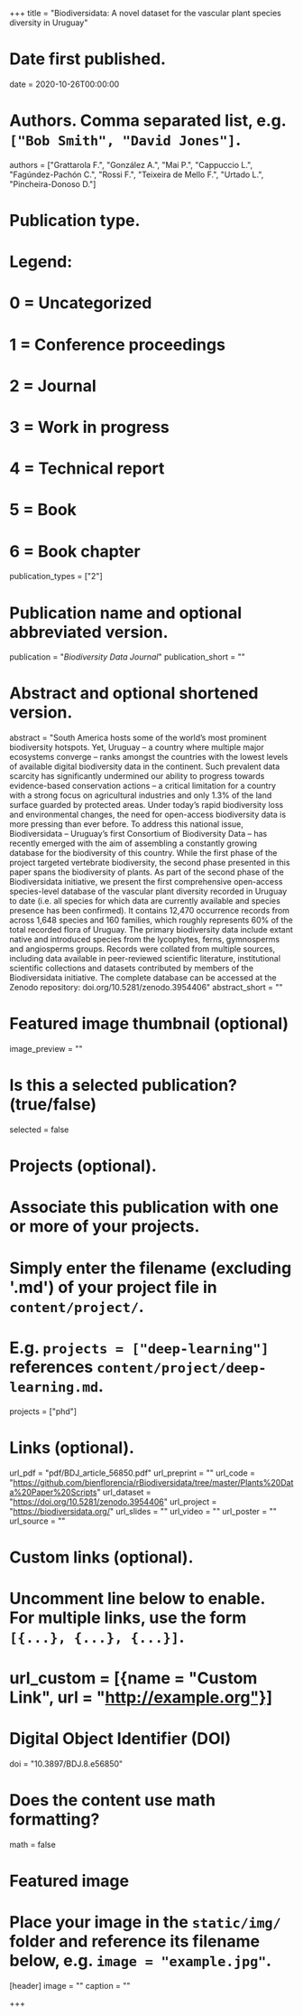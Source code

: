 +++
title = "Biodiversidata: A novel dataset for the vascular plant species diversity in Uruguay"

# Date first published.
date = 2020-10-26T00:00:00

# Authors. Comma separated list, e.g. `["Bob Smith", "David Jones"]`.
authors = ["Grattarola F.", "González A.", "Mai P.", "Cappuccio L.", "Fagúndez-Pachón C.", "Rossi F.", "Teixeira de Mello F.", "Urtado L.", "Pincheira-Donoso D."]

# Publication type.
# Legend:
# 0 = Uncategorized
# 1 = Conference proceedings
# 2 = Journal
# 3 = Work in progress
# 4 = Technical report
# 5 = Book
# 6 = Book chapter
publication_types = ["2"]

# Publication name and optional abbreviated version.
publication = "*Biodiversity Data Journal*"
publication_short = ""

# Abstract and optional shortened version.
abstract = "South America hosts some of the world’s most prominent biodiversity hotspots. Yet, Uruguay – a country where multiple major ecosystems converge – ranks amongst the countries with the lowest levels of available digital biodiversity data in the continent. Such prevalent data scarcity has significantly undermined our ability to progress towards evidence-based conservation actions – a critical limitation for a country with a strong focus on agricultural industries and only 1.3% of the land surface guarded by protected areas. Under today’s rapid biodiversity loss and environmental changes, the need for open-access biodiversity data is more pressing than ever before. To address this national issue, Biodiversidata – Uruguay’s first Consortium of Biodiversity Data – has recently emerged with the aim of assembling a constantly growing database for the biodiversity of this country. While the first phase of the project targeted vertebrate biodiversity, the second phase presented in this paper spans the biodiversity of plants. As part of the second phase of the Biodiversidata initiative, we present the first comprehensive open-access species-level database of the vascular plant diversity recorded in Uruguay to date (i.e. all species for which data are currently available and species presence has been confirmed). It contains 12,470 occurrence records from across 1,648 species and 160 families, which roughly represents 60% of the total recorded flora of Uruguay. The primary biodiversity data include extant native and introduced species from the lycophytes, ferns, gymnosperms and angiosperms groups. Records were collated from multiple sources, including data available in peer-reviewed scientific literature, institutional scientific collections and datasets contributed by members of the Biodiversidata initiative. The complete database can be accessed at the Zenodo repository: doi.org/10.5281/zenodo.3954406"
abstract_short = ""

# Featured image thumbnail (optional)
image_preview = ""

# Is this a selected publication? (true/false)
selected = false

# Projects (optional).
#   Associate this publication with one or more of your projects.
#   Simply enter the filename (excluding '.md') of your project file in `content/project/`.
#   E.g. `projects = ["deep-learning"]` references `content/project/deep-learning.md`.
projects = ["phd"]

# Links (optional).
url_pdf = "pdf/BDJ_article_56850.pdf"
url_preprint = ""
url_code = "https://github.com/bienflorencia/rBiodiversidata/tree/master/Plants%20Data%20Paper%20Scripts"
url_dataset = "https://doi.org/10.5281/zenodo.3954406"
url_project = "https://biodiversidata.org/"
url_slides = ""
url_video = ""
url_poster = ""
url_source = ""

# Custom links (optional).
#   Uncomment line below to enable. For multiple links, use the form `[{...}, {...}, {...}]`.
# url_custom = [{name = "Custom Link", url = "http://example.org"}]

# Digital Object Identifier (DOI)
doi = "10.3897/BDJ.8.e56850"

# Does the content use math formatting?
math = false

# Featured image
# Place your image in the `static/img/` folder and reference its filename below, e.g. `image = "example.jpg"`.
[header]
image = ""
caption = ""

+++
